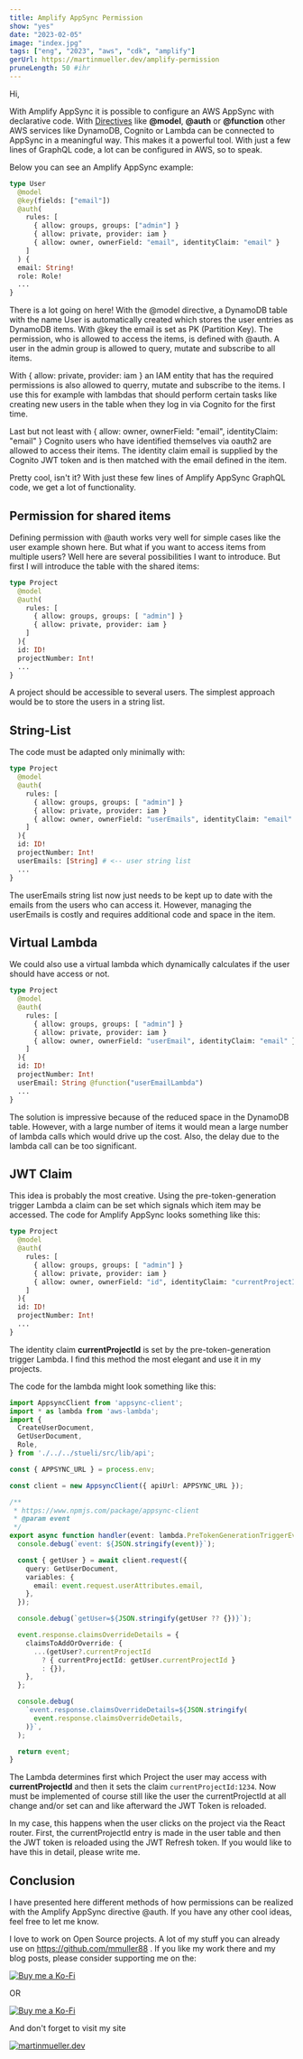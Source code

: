 ```yaml
---
title: Amplify AppSync Permission
show: "yes"
date: "2023-02-05"
image: "index.jpg"
tags: ["eng", "2023", "aws", "cdk", "amplify"]
gerUrl: https://martinmueller.dev/amplify-permission
pruneLength: 50 #ihr
---
```


Hi,

With Amplify AppSync it is possible to configure an AWS AppSync with declarative code. With [Directives](https://docs.amplify.aws/cli-legacy/graphql-transformer/directives/) like __@model__, __@auth__ or __@function__ other AWS services like DynamoDB, Cognito or Lambda can be connected to AppSync in a meaningful way. This makes it a powerful tool. With just a few lines of GraphQL code, a lot can be configured in AWS, so to speak.

Below you can see an Amplify AppSync example:

```graphql
type User
  @model
  @key(fields: ["email"])
  @auth(
    rules: [
      { allow: groups, groups: ["admin"] }
      { allow: private, provider: iam }
      { allow: owner, ownerField: "email", identityClaim: "email" }
    ]
  ) {
  email: String!
  role: Role!
  ...
}
```

There is a lot going on here! With the @model directive, a DynamoDB table with the name User is automatically created which stores the user entries as DynamoDB items. With @key the email is set as PK (Partition Key). The permission, who is allowed to access the items, is defined with @auth. A user in the admin group is allowed to query, mutate and subscribe to all items.

With { allow: private, provider: iam } an IAM entity that has the required permissions is also allowed to querry, mutate and subscribe to the items. I use this for example with lambdas that should perform certain tasks like creating new users in the table when they log in via Cognito for the first time.

Last but not least with { allow: owner, ownerField: "email", identityClaim: "email" } Cognito users who have identified themselves via oauth2 are allowed to access their items. The identity claim email is supplied by the Cognito JWT token and is then matched with the email defined in the item.

Pretty cool, isn't it? With just these few lines of Amplify AppSync GraphQL code, we get a lot of functionality.

## Permission for shared items

Defining permission with @auth works very well for simple cases like the user example shown here. But what if you want to access items from multiple users? Well here are several possibilities I want to introduce. But first I will introduce the table with the shared items:

```graphql
type Project
  @model
  @auth(
    rules: [
      { allow: groups, groups: [ "admin"] }
      { allow: private, provider: iam }
    ]
  ){
  id: ID!
  projectNumber: Int!
  ...
}
```

A project should be accessible to several users. The simplest approach would be to store the users in a string list.

## String-List

The code must be adapted only minimally with:

```graphql
type Project
  @model
  @auth(
    rules: [
      { allow: groups, groups: [ "admin"] }
      { allow: private, provider: iam }
      { allow: owner, ownerField: "userEmails", identityClaim: "email" }
    ]
  ){
  id: ID!
  projectNumber: Int!
  userEmails: [String] # <-- user string list
  ...
}
```

The userEmails string list now just needs to be kept up to date with the emails from the users who can access it. However, managing the userEmails is costly and requires additional code and space in the item.

## Virtual Lambda

We could also use a virtual lambda which dynamically calculates if the user should have access or not.

```graphql
type Project
  @model
  @auth(
    rules: [
      { allow: groups, groups: [ "admin"] }
      { allow: private, provider: iam }
      { allow: owner, ownerField: "userEmail", identityClaim: "email" }
    ]
  ){
  id: ID!
  projectNumber: Int!
  userEmail: String @function("userEmailLambda")
  ...
}
```

The solution is impressive because of the reduced space in the DynamoDB table. However, with a large number of items it would mean a large number of lambda calls which would drive up the cost. Also, the delay due to the lambda call can be too significant.

## JWT Claim

This idea is probably the most creative. Using the pre-token-generation trigger Lambda a claim can be set which signals which item may be accessed. The code for Amplify AppSync looks something like this:

```graphql
type Project
  @model
  @auth(
    rules: [
      { allow: groups, groups: [ "admin"] }
      { allow: private, provider: iam }
      { allow: owner, ownerField: "id", identityClaim: "currentProjectId" }
    ]
  ){
  id: ID!
  projectNumber: Int!
  ...
}
```

The identity claim __currentProjectId__ is set by the pre-token-generation trigger Lambda. I find this method the most elegant and use it in my projects.

The code for the lambda might look something like this:

```ts
import AppsyncClient from 'appsync-client';
import * as lambda from 'aws-lambda';
import {
  CreateUserDocument,
  GetUserDocument,
  Role,
} from './../../stueli/src/lib/api';

const { APPSYNC_URL } = process.env;

const client = new AppsyncClient({ apiUrl: APPSYNC_URL });

/**
 * https://www.npmjs.com/package/appsync-client
 * @param event
 */
export async function handler(event: lambda.PreTokenGenerationTriggerEvent) {
  console.debug(`event: ${JSON.stringify(event)}`);

  const { getUser } = await client.request({
    query: GetUserDocument,
    variables: {
      email: event.request.userAttributes.email,
    },
  });

  console.debug(`getUser=${JSON.stringify(getUser ?? {})}`);

  event.response.claimsOverrideDetails = {
    claimsToAddOrOverride: {
      ...(getUser?.currentProjectId
        ? { currentProjectId: getUser.currentProjectId }
        : {}),
    },
  };

  console.debug(
    `event.response.claimsOverrideDetails=${JSON.stringify(
      event.response.claimsOverrideDetails,
    )}`,
  );

  return event;
}
```

The Lambda determines first which Project the user may access with __currentProjectId__ and then it sets the claim `currentProjectId:1234`. Now must be implemented of course still like the user the currentProjectId at all change and/or set can and like afterward the JWT Token is reloaded.

In my case, this happens when the user clicks on the project via the React router. First, the currentProjectId entry is made in the user table and then the JWT token is reloaded using the JWT Refresh token. If you would like to have this in detail, please write me.

## Conclusion

I have presented here different methods of how permissions can be realized with the Amplify AppSync directive @auth. If you have any other cool ideas, feel free to let me know.

I love to work on Open Source projects. A lot of my stuff you can already use on <https://github.com/mmuller88> . If you like my work there and my blog posts, please consider supporting me on the:

[![Buy me a Ko-Fi](https://storage.ko-fi.com/cdn/useruploads/png_d554a01f-60f0-4969-94d1-7b69f3e28c2fcover.jpg?v=69a332f2-b808-4369-8ba3-dae0d1100dd4)](https://ko-fi.com/T6T1BR59W)

OR

[![Buy me a Ko-Fi](https://theastrologypodcast.com/wp-content/uploads/2015/06/become-my-patron-05.jpg)](https://www.patreon.com/bePatron?u=29010217)

And don't forget to visit my site

[![martinmueller.dev](https://martinmueller.dev/static/84caa5292a6d0c37c48ae280d04b5fa6/a7715/joint.jpg)](https://martinmueller.dev/resume)